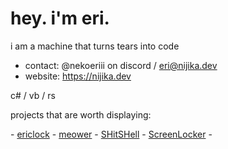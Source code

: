 # hey. i'm eri.

i am a machine that turns tears into code

- contact: @nekoeriii on discord / eri@nijika.dev
- website: https://nijika.dev

c# / vb / rs

projects that are worth displaying:

\- [ericlock](https://github.com/Noxyntious/noxyntious.github.io) - [meower](https://github.com/Noxyntious/meower) - [SHitSHell](https://github.com/Noxyntious/SHitSHell) - [ScreenLocker](https://github.com/Noxyntious/ScreenLocker) -
<!---
Noxyntious/Noxyntious is a ✨ special ✨ repository because its `README.md` (this file) appears on your GitHub profile.
You can click the Preview link to take a look at your changes.
--->
